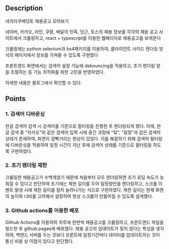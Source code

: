 ## Description

네카라쿠배당토 채용공고 모아보기

네이버, 카카오, 라인, 쿠팡, 배달의 민족, 당근, 토스의 채용 정보를 각각의 채용 공고 사이트에서 크롤링하고, react + typescript를 이용한 웹페이지로 채용공고를 보여준다

크롤링에는 python selenium과 bs4패키지를 이용하여, 클라이언트 사이드 렌더링 방식의 페이지에서 정보를 가져올 수 있도록 구현했다

프론트엔드 화면에서는 검색어 설정 기능에 debouncing을 적용하고, 초기 렌더링 양을 조절하는 등 기능 최적화를 위한 고민을 반영하였다.

자세한 내용은 블로그에서 확인할 수 있다.

## Points

### 1. 검색어 디바운싱

한글 검색어 검색 시 검색어를 기준으로 필터링을 진행한 후 렌더링되게 했다. 이때, 한글 검색 중 "카카오"와 같은 검색어 입력 시에 중간 과정에 "캌", "캌캉"과 같은 검색어 상태가 존재하여, 화면이 깜빡거리는 현상이 있었다. 이를 해결하기 위해 검색어 필터링에 디바운싱을 적용하여 일정 시간이 지난 후에 검색어 상태를 기준으로 필터링을 하도록 구현하였다.

### 2. 초기 렌더링 제한

크롤링한 채용공고가 수백개였기 때문에 처음부터 모두 렌더링하면 초기 로딩 속도가 늦춰질 수 있다고 판단하여 초기에는 제한 길이를 두어 일정량만을 렌더링하고, 스크롤 이벤트 발생 시에 제한 길이를 점차 늘려나가는 식으로 구현하였다. 제한 길이는 현재 화면의 높이와 너비를 고려해서 설정하여 항상 스크롤이 만들어질 수 있도록 설계했다.

### 3. Github actions를 이용한 배포

Github Actions를 이용하여 하루에 한번씩 채용공고를 크롤링하고, 프론트엔드 파일을 빌드한 후 github pages에 배포했다. 채용 공고의 업데이트가 잦지 않다는 특성을 생각하여, 백엔드 서버를 두는 것보다 프론트에 일정기간마다 데이터를 업데이트하는 것이 통신 비용 상 이점이 있다고 판단했다.
